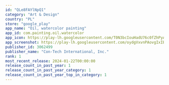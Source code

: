 ```yaml
---
id: "QLe8FAYlNpQ1"
category: "Art & Design"
country: "PL"
store: "google_play"
app_name: "Oil, watercolor painting"
app_id: com.painting.oil.watercolor
app_icon: https://play-lh.googleusercontent.com/T0N3bcIouHadU76c0fZhPyAj7Lu7EqrocgNrt8RinTuq0Uk5Wo0YSGv38DxeYkxN5g
app_screenshot: https://play-lh.googleusercontent.com/oydgVxvnPAovgIxIB9HQvrZb39gU9jo0Ju_l5_RZ_wBoFdh6ZcLbh8WE5hTz8jwRQQY
publisher_id: 3062499
publisher_name: "Con-Tech International, Inc."
rank: 1
most_recent_release: 2024-01-22T00:00:00
release_count_in_past_year: 1
release_count_in_past_year_category: 1
release_count_in_past_year_top_in_category: 1
---
```

